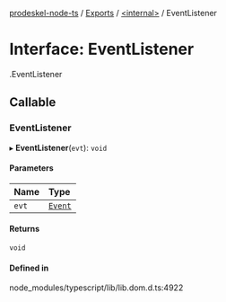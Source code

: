 [prodeskel-node-ts](../README.md) / [Exports](../modules.md) / [<internal\>](../modules/internal_.md) / EventListener

# Interface: EventListener

[<internal>](../modules/internal_.md).EventListener

## Callable

### EventListener

▸ **EventListener**(`evt`): `void`

#### Parameters

| Name | Type |
| :------ | :------ |
| `evt` | [`Event`](../modules/internal_.md#event) |

#### Returns

`void`

#### Defined in

node_modules/typescript/lib/lib.dom.d.ts:4922

